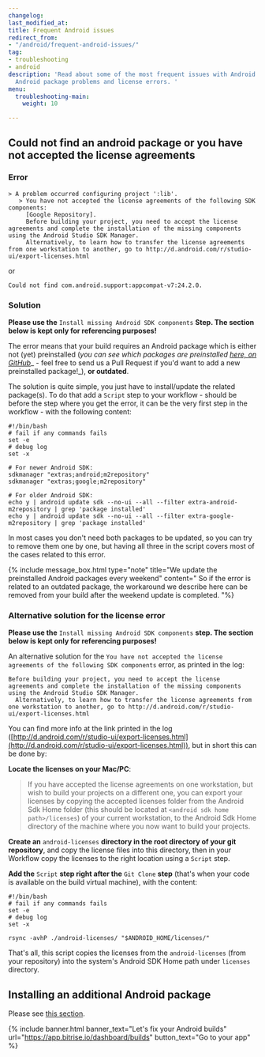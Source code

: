 ```yaml
---
changelog: 
last_modified_at: 
title: Frequent Android issues
redirect_from:
- "/android/frequent-android-issues/"
tag:
- troubleshooting
- android
description: 'Read about some of the most frequent issues with Android apps, including
  Android package problems and license errors. '
menu:
  troubleshooting-main:
    weight: 10

---
```

## Could not find an android package or you have not accepted the license agreements

### Error

    > A problem occurred configuring project ':lib'.
       > You have not accepted the license agreements of the following SDK components:
         [Google Repository].
         Before building your project, you need to accept the license agreements and complete the installation of the missing components using the Android Studio SDK Manager.
         Alternatively, to learn how to transfer the license agreements from one workstation to another, go to http://d.android.com/r/studio-ui/export-licenses.html

or

    Could not find com.android.support:appcompat-v7:24.2.0.

### Solution

**Please use the** `Install missing Android SDK components` **Step. The section below is kept only for referencing purposes!**

The error means that your build requires an Android package which is either not (yet) preinstalled
(_you can see which packages are preinstalled_ [_here, on GitHub_](https://github.com/bitrise-docker/android/blob/master/Dockerfile#L30)_ -
feel free to send us a Pull Request if you'd want to add a new preinstalled package!_),
**or outdated**.

The solution is quite simple, you just have to install/update the related package(s).
To do that add a `Script` step to your workflow -
should be before the step where you get the error, it can be the very first step in the workflow -
with the following content:

    #!/bin/bash
    # fail if any commands fails
    set -e
    # debug log
    set -x
    
    # For newer Android SDK:
    sdkmanager "extras;android;m2repository"
    sdkmanager "extras;google;m2repository"
    
    # For older Android SDK:
    echo y | android update sdk --no-ui --all --filter extra-android-m2repository | grep 'package installed'
    echo y | android update sdk --no-ui --all --filter extra-google-m2repository | grep 'package installed'

In most cases you don't need both packages to be updated, so you can try to remove them one
by one, but having all three in the script covers most of the cases related to this error.

{% include message_box.html type="note" title="We update the preinstalled Android packages every weekend" content=" So if the error is related to an outdated package, the workaround we describe here can be removed from your build after the weekend update is completed. "%}

### Alternative solution for the license error

**Please use the** `Install missing Android SDK components` **step. The section below is kept only for referencing purposes!**

An alternative solution for the `You have not accepted the license agreements of the following SDK components`
error, as printed in the log:

    Before building your project, you need to accept the license agreements and complete the installation of the missing components using the Android Studio SDK Manager.
      Alternatively, to learn how to transfer the license agreements from one workstation to another, go to http://d.android.com/r/studio-ui/export-licenses.html

You can find more info at the link printed in the log ([http://d.android.com/r/studio-ui/export-licenses.html](http://d.android.com/r/studio-ui/export-licenses.html)),
but in short this can be done by:

**Locate the licenses on your Mac/PC**:

> If you have accepted the license agreements on one workstation, but wish to build your projects on a different one,
> you can export your licenses by copying the accepted licenses folder from the Android Sdk Home
> folder (this should be located at `<android sdk home path>/licenses`) of your current workstation,
> to the Android Sdk Home directory of the machine where you now want to build your projects.

**Create an** `android-licenses` **directory in the root directory of your git repository**,
and copy the license files into this directory,
then in your Workflow copy the licenses to the right location using a `Script` step.

**Add the** `Script` **step right after the** `Git Clone` **step** (that's when your code is available
on the build virtual machine), with the content:

    #!/bin/bash
    # fail if any commands fails
    set -e
    # debug log
    set -x
    
    rsync -avhP ./android-licenses/ "$ANDROID_HOME/licenses/"

That's all, this script copies the licenses from the `android-licenses` (from your repository)
into the system's Android SDK Home path under `licenses` directory.

## Installing an additional Android package

Please see [this section](/tips-and-tricks/android-tips-and-tricks/#how-to-install-an-additional-android-sdk-package).

{% include banner.html banner_text="Let's fix your Android builds" url="https://app.bitrise.io/dashboard/builds" button_text="Go to your app" %}